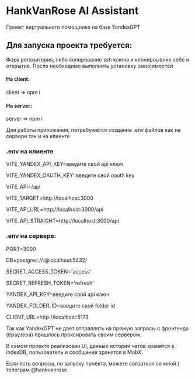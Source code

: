 <h1> HankVanRose AI Assistant </h1>


<div>Проект виртуального помощника на базе YandexGPT</div>


<h2>Для запуска проекта требуется:</h2>

Форк репозитория, либо копирование ssh ключа и клонироывник себе и открытие.
После необходимо выполнить установку зависимостей  


<h4>На client: </h4>
client => npm i


<h4>На server: </h4>
server => npm i


Для работы приложения, потребуюется создание .env файлов как на сервере так и на клиенте

<h3> .env на клиенте</h3>



VITE_YANDEX_API_KEY=введите свой api ключ


VITE_YANDEX_OAUTH_KEY=введите свой oauth key

VITE_API=/api


VITE_TARGET=http://localhost:3000


VITE_API_URL=http://localhost:3000/api



VITE_API_STRAIGHT=http://localhost:3000/api 


<h3> .env на сервере: </h3>


PORT=3000


DB=postgres://<userName>:<password>@localhost:5432/<BdName>



SECRET_ACCESS_TOKEN='access'  



SECRET_REFRESH_TOKEN='refresh'  



YANDEX_API_KEY=введите свой api ключ



YANDEX_FOLDER_ID=введите свой folder id



CLIENT_URL=http://localhost:5173



Так как YandexGPT не дает отправлять на прямую запросы с фронтенда (браузера) пришлось проксировать своим сервером.


В самом проекте реализован UI, данные истории чатов хранятся в indexDB, пользователь и сообщения хранятся в MobX.



Если есть вопросы, по запуску проекта, можете связаться со мной.)
телеграм @hankvanrose
